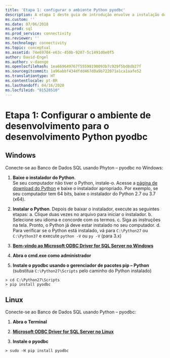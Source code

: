 ```yaml
---
title: 'Etapa 1: configurar o ambiente Python pyodbc'
description: A etapa 1 deste guia de introdução envolve a instalação do Python, do Microsoft ODBC Driver for SQL Server e do pyODBC em seu ambiente de desenvolvimento.
ms.custom: ''
ms.date: 07/06/2018
ms.prod: sql
ms.prod_service: connectivity
ms.reviewer: ''
ms.technology: connectivity
ms.topic: conceptual
ms.assetid: 74e69704-e63c-450b-9207-5c1491d0e0f5
author: David-Engel
ms.author: v-daenge
ms.openlocfilehash: 1ea669649767f55598190093b7c929f5bd8db27f
ms.sourcegitcommit: 1a96abbf434dfdd467d0a9b722071a1ca1aafe52
ms.translationtype: HT
ms.contentlocale: pt-BR
ms.lasthandoff: 04/16/2020
ms.locfileid: "81528510"
---
```

# <a name="step-1-configure-development-environment-for-pyodbc-python-development"></a>Etapa 1: Configurar o ambiente de desenvolvimento para o desenvolvimento Python pyodbc

## <a name="windows"></a>Windows  
Conecte-se ao Banco de Dados SQL usando Phyton – pyodbc no Windows:
  
1. **Baixe o instalador do Python**.  
  Se seu computador não tiver o Python, instale-o. Acesse a [página de download do Python](https://www.python.org/downloads/windows/) e baixe o instalador apropriado. Por exemplo, se seu computador tem 64 bits, baixe o instalador do Python 2.7 ou 3.7 (x64).  
  
2. **Instalar o Python**.  Depois de baixar o instalador, execute as seguintes etapas: a. Clique duas vezes no arquivo para iniciar o instalador. b. Selecione seu idioma e concorde com os termos. c. Siga as instruções na tela. Pronto, o Python já deve estar instalado no seu computador. d. Para verificar se o Python está instalado, vá para `C:\Python27` ou `C:\Python37` e execute `python -V` ou `py -V` (para 3.x) 
      
3. [**Bem-vindo ao Microsoft ODBC Driver for SQL Server no Windows**](../../odbc/windows/system-requirements-installation-and-driver-files.md#installing-microsoft-odbc-driver-for-sql-server)
  
4. **Abra o cmd.exe como administrador**     

5. **Instale o pyodbc usando o gerenciador de pacotes pip – Python** (substitua `C:\Python27\Scripts` pelo caminho do Python instalado)
```  
> cd C:\Python27\Scripts  
> pip install pyodbc  
```  

  
## <a name="linux"></a>Linux 
Conecte-se ao Banco de Dados SQL usando Python – pyodbc:
  
1. **Abra o Terminal**  

2. [**Microsoft ODBC Driver for SQL Server no Linux**](../../odbc/linux-mac/installing-the-microsoft-odbc-driver-for-sql-server.md)

3.  **Instale o pyodbc**  
```  
> sudo -H pip install pyodbc
```
